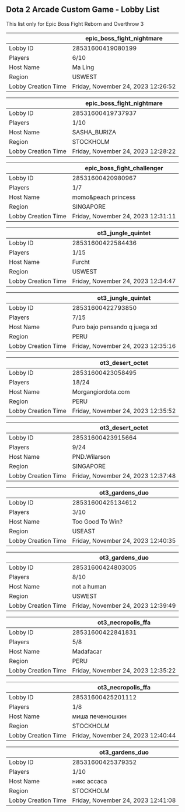 ## Dota 2 Arcade Custom Game - Lobby List

This list only for Epic Boss Fight Reborn and Overthrow 3

|  | epic_boss_fight_nightmare |
| ------ | ------ |
| Lobby ID | 28531600419080199 |
| Players | 6/10 |
| Host Name | Ma Ling |
| Region | USWEST |
| Lobby Creation Time | Friday, November 24, 2023 12:26:52 |


|  | epic_boss_fight_nightmare |
| ------ | ------ |
| Lobby ID | 28531600419737937 |
| Players | 1/10 |
| Host Name | SASHA_BURIZA |
| Region | STOCKHOLM |
| Lobby Creation Time | Friday, November 24, 2023 12:28:22 |


|  | epic_boss_fight_challenger |
| ------ | ------ |
| Lobby ID | 28531600420980967 |
| Players | 1/7 |
| Host Name | momo&peach princess |
| Region | SINGAPORE |
| Lobby Creation Time | Friday, November 24, 2023 12:31:11 |


|  | ot3_jungle_quintet |
| ------ | ------ |
| Lobby ID | 28531600422584436 |
| Players | 1/15 |
| Host Name | Furcht |
| Region | USWEST |
| Lobby Creation Time | Friday, November 24, 2023 12:34:47 |


|  | ot3_jungle_quintet |
| ------ | ------ |
| Lobby ID | 28531600422793850 |
| Players | 7/15 |
| Host Name | Puro bajo pensando q juega xd |
| Region | PERU |
| Lobby Creation Time | Friday, November 24, 2023 12:35:16 |


|  | ot3_desert_octet |
| ------ | ------ |
| Lobby ID | 28531600423058495 |
| Players | 18/24 |
| Host Name | Morgangiordota.com |
| Region | PERU |
| Lobby Creation Time | Friday, November 24, 2023 12:35:52 |


|  | ot3_desert_octet |
| ------ | ------ |
| Lobby ID | 28531600423915664 |
| Players | 9/24 |
| Host Name | PND.Wilarson |
| Region | SINGAPORE |
| Lobby Creation Time | Friday, November 24, 2023 12:37:48 |


|  | ot3_gardens_duo |
| ------ | ------ |
| Lobby ID | 28531600425134612 |
| Players | 3/10 |
| Host Name | Too Good To Win? |
| Region | USEAST |
| Lobby Creation Time | Friday, November 24, 2023 12:40:35 |


|  | ot3_gardens_duo |
| ------ | ------ |
| Lobby ID | 28531600424803005 |
| Players | 8/10 |
| Host Name | not a human |
| Region | USWEST |
| Lobby Creation Time | Friday, November 24, 2023 12:39:49 |


|  | ot3_necropolis_ffa |
| ------ | ------ |
| Lobby ID | 28531600422841831 |
| Players | 5/8 |
| Host Name | Madafacar |
| Region | PERU |
| Lobby Creation Time | Friday, November 24, 2023 12:35:22 |


|  | ot3_necropolis_ffa |
| ------ | ------ |
| Lobby ID | 28531600425201112 |
| Players | 1/8 |
| Host Name | миша печенюшкин |
| Region | STOCKHOLM |
| Lobby Creation Time | Friday, November 24, 2023 12:40:44 |


|  | ot3_gardens_duo |
| ------ | ------ |
| Lobby ID | 28531600425379352 |
| Players | 1/10 |
| Host Name | никс ассаса |
| Region | STOCKHOLM |
| Lobby Creation Time | Friday, November 24, 2023 12:41:08 |


